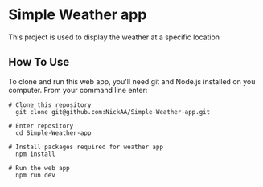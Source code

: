 # Simple Weather app

This project is used to display the weather at a specific location

## How To Use

To clone and run this web app, you'll need git and Node.js installed on you computer.
From your command line enter:

```unix
# Clone this repository
  git clone git@github.com:NickAA/Simple-Weather-app.git

# Enter repository
  cd Simple-Weather-app

# Install packages required for weather app
  npm install

# Run the web app
  npm run dev
  ```
